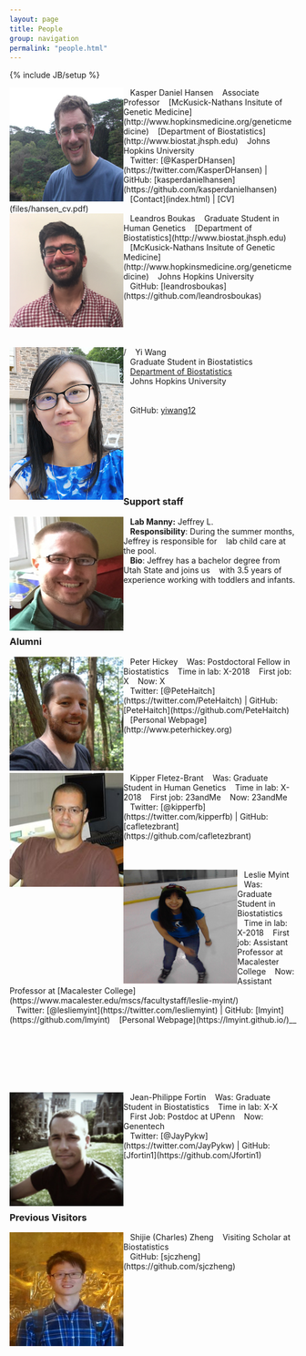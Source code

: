 ```yaml
---
layout: page
title: People
group: navigation
permalink: "people.html"
---
```

{% include JB/setup %}

<img alt="Kasper Daniel Hansen" align="left" src="media/people/khansen.jpg" width="200" height="200"/>
&nbsp;&nbsp;&nbsp;Kasper Daniel Hansen  
&nbsp;&nbsp;&nbsp;Associate Professor  
&nbsp;&nbsp;&nbsp;[McKusick-Nathans Insitute of Genetic Medicine](http://www.hopkinsmedicine.org/geneticmedicine)  
&nbsp;&nbsp;&nbsp;[Department of Biostatistics](http://www.biostat.jhsph.edu)  
&nbsp;&nbsp;&nbsp;Johns Hopkins University  
<br>
&nbsp;&nbsp;&nbsp;Twitter: [@KasperDHansen](https://twitter.com/KasperDHansen) |
GitHub: [kasperdanielhansen](https://github.com/kasperdanielhansen)  
&nbsp;&nbsp;&nbsp;[Contact](index.html) | [CV](files/hansen_cv.pdf)  
<br>

<img alt="Leandros Boukas" align="left" src="media/people/lboukas.png" width="200" height="200"/>
&nbsp;&nbsp;&nbsp;Leandros Boukas  
&nbsp;&nbsp;&nbsp;Graduate Student in Human Genetics  
&nbsp;&nbsp;&nbsp;[Department of Biostatistics](http://www.biostat.jhsph.edu)  
&nbsp;&nbsp;&nbsp;[McKusick-Nathans Insitute of Genetic Medicine](http://www.hopkinsmedicine.org/geneticmedicine)  
&nbsp;&nbsp;&nbsp;Johns Hopkins University  
<br>
&nbsp;&nbsp;&nbsp;GitHub: [leandrosboukas](https://github.com/leandrosboukas)  
<br><br><br><br><br>

<img alt="Yi Wang" align="left" src="media/people/yiwang.png">/
&nbsp;&nbsp;&nbsp;Yi Wang  
&nbsp;&nbsp;&nbsp;Graduate Student in Biostatistics  
&nbsp;&nbsp;&nbsp;[Department of Biostatistics](http://www.biostat.jhsph.edu)  
&nbsp;&nbsp;&nbsp;Johns Hopkins University  
<br>
<br>
&nbsp;&nbsp;&nbsp;GitHub: [yiwang12](https://github.com/yiwang12)  
<br><br><br><br><br><br><br>


### Support staff

<img alt="Jeffrey" align="left" src="media/people/jeffrey.png" width="200" height="200"/>
&nbsp;&nbsp;&nbsp;<b>Lab Manny:</b> Jeffrey L.  
&nbsp;&nbsp;&nbsp;<br>
&nbsp;&nbsp;&nbsp;<b>Responsibility</b>: During the summer months, Jeffrey is responsible for  
&nbsp;&nbsp;&nbsp;lab child care at the pool.  
&nbsp;&nbsp;&nbsp;<br>
&nbsp;&nbsp;&nbsp;<b>Bio</b>: Jeffrey has a bachelor degree from Utah State and joins us  
&nbsp;&nbsp;&nbsp;with 3.5 years of experience working with toddlers and infants.  
<br><br><br><br><br>

### Alumni

<img alt="Peter Hickey" align="left" src="media/people/phickey.jpg" width="200" height="200"/>
&nbsp;&nbsp;&nbsp;Peter Hickey  
&nbsp;&nbsp;&nbsp;Was: Postdoctoral Fellow in Biostatistics  
&nbsp;&nbsp;&nbsp;Time in lab: X-2018  
&nbsp;&nbsp;&nbsp;First job: X  
&nbsp;&nbsp;&nbsp;Now: X  
<br>
&nbsp;&nbsp;&nbsp;Twitter: [@PeteHaitch](https://twitter.com/PeteHaitch) |
GitHub: [PeteHaitch](https://github.com/PeteHaitch)  
&nbsp;&nbsp;&nbsp;[Personal Webpage](http://www.peterhickey.org)  
<br><br><br><br><br>

<img alt="Kipper Fletez-Brant" align="left" src="media/people/kipper.jpg" width="200" height="200"/>
&nbsp;&nbsp;&nbsp;Kipper Fletez-Brant  
&nbsp;&nbsp;&nbsp;Was: Graduate Student in Human Genetics  
&nbsp;&nbsp;&nbsp;Time in lab: X-2018  
&nbsp;&nbsp;&nbsp;First job: 23andMe  
&nbsp;&nbsp;&nbsp;Now: 23andMe  
<br>
&nbsp;&nbsp;&nbsp;Twitter: [@kipperfb](https://twitter.com/kipperfb) | GitHub: [cafletezbrant](https://github.com/cafletezbrant)  
<br><br><br><br>

<img alt="Leslie Myint" align="left" src="media/people/myint.jpg" width="200" height="200"/>
&nbsp;&nbsp;&nbsp;Leslie Myint  
&nbsp;&nbsp;&nbsp;Was: Graduate Student in Biostatistics  
&nbsp;&nbsp;&nbsp;Time in lab: X-2018  
&nbsp;&nbsp;&nbsp;First job: Assistant Professor at Macalester College  
&nbsp;&nbsp;&nbsp;Now: Assistant Professor at [Macalester College](https://www.macalester.edu/mscs/facultystaff/leslie-myint/)  
<br>
&nbsp;&nbsp;&nbsp;Twitter: [@lesliemyint](https://twitter.com/lesliemyint) | GitHub: [lmyint](https://github.com/lmyint)  
&nbsp;&nbsp;&nbsp;[Personal Webpage](https://lmyint.github.io/)__
<br><br><br><br><br><br><br><br>

<img alt="Jean-Philippe Fortin" align="left" src="media/people/fortin.png" width="200" height="200"/>
&nbsp;&nbsp;&nbsp;Jean-Philippe Fortin  
&nbsp;&nbsp;&nbsp;Was: Graduate Student in Biostatistics  
&nbsp;&nbsp;&nbsp;Time in lab: X-X  
&nbsp;&nbsp;&nbsp;First Job: Postdoc at UPenn  
&nbsp;&nbsp;&nbsp;Now: Genentech  
<br>
&nbsp;&nbsp;&nbsp;Twitter: [@JayPykw](https://twitter.com/JayPykw) |
GitHub: [Jfortin1](https://github.com/Jfortin1)  
<br><br><br><br><br>

### Previous Visitors

<img alt="Charles Zheng" align="left" src="media/people/czheng.jpg" width="200" height="200"/>
&nbsp;&nbsp;&nbsp;Shijie (Charles) Zheng  
&nbsp;&nbsp;&nbsp;Visiting Scholar at Biostatistics  
<br>
&nbsp;&nbsp;&nbsp;GitHub: [sjczheng](https://github.com/sjczheng)  
<br><br><br><br><br><br><br>


